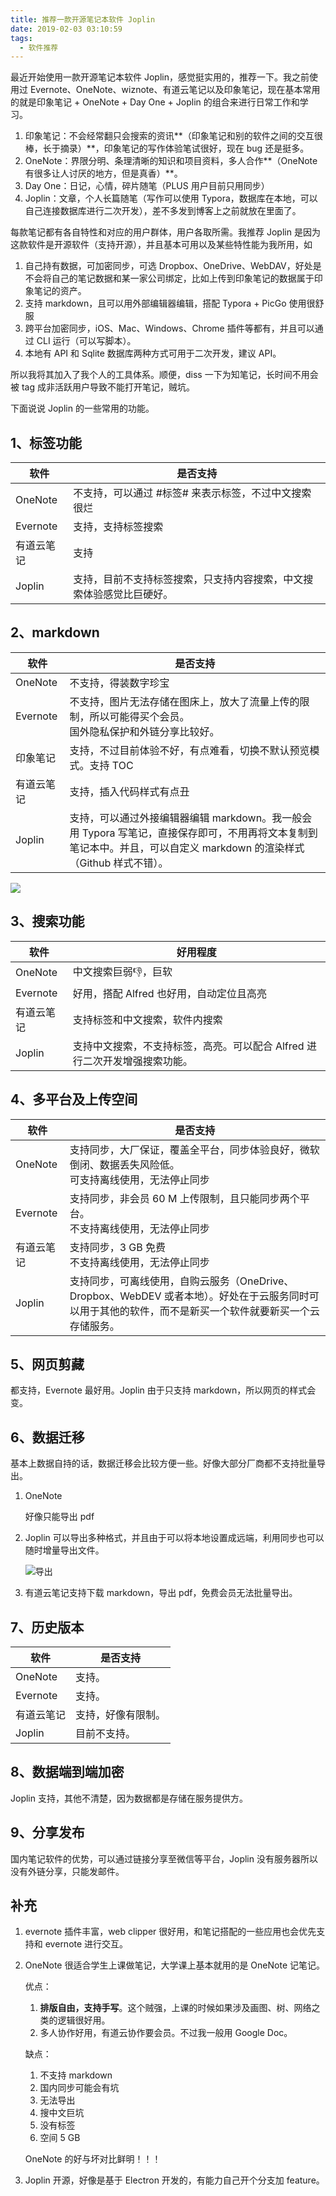 ```yaml
---
title: 推荐一款开源笔记本软件 Joplin
date: 2019-02-03 03:10:59
tags:
  - 软件推荐
---
```


最近开始使用一款开源笔记本软件 Joplin，感觉挺实用的，推荐一下。我之前使用过 Evernote、OneNote、wiznote、有道云笔记以及印象笔记，现在基本常用的就是印象笔记 + OneNote + Day One + Joplin 的组合来进行日常工作和学习。

<!-- more -->

1. 印象笔记：不会经常翻只会搜索的资讯**（印象笔记和别的软件之间的交互很棒，长于摘录）**，印象笔记的写作体验笔试很好，现在 bug 还是挺多。
2. OneNote：界限分明、条理清晰的知识和项目资料，多人合作**（OneNote 有很多让人讨厌的地方，但是真香）**。
3. Day One：日记，心情，碎片随笔（PLUS 用户目前只用同步）
4. Joplin：文章，个人长篇随笔（写作可以使用 Typora，数据库在本地，可以自己连接数据库进行二次开发），差不多发到博客上之前就放在里面了。

每款笔记都有各自特性和对应的用户群体，用户各取所需。我推荐 Joplin 是因为这款软件是开源软件（支持开源），并且基本可用以及某些特性能为我所用，如

1. 自己持有数据，可加密同步，可选 Dropbox、OneDrive、WebDAV，好处是不会将自己的笔记数据和某一家公司绑定，比如上传到印象笔记的数据属于印象笔记的资产。
2. 支持 markdown，且可以用外部编辑器编辑，搭配 Typora + PicGo 使用很舒服
3. 跨平台加密同步，iOS、Mac、Windows、Chrome 插件等都有，并且可以通过 CLI 运行（可以写脚本）。
4. 本地有 API 和 Sqlite 数据库两种方式可用于二次开发，建议 API。

所以我将其加入了我个人的工具体系。顺便，diss 一下为知笔记，长时间不用会被 tag 成非活跃用户导致不能打开笔记，贼坑。

下面说说 Joplin 的一些常用的功能。

## 1、标签功能

| 软件       | 是否支持                                                     |
| ---------- | --------------------------- |
| OneNote    | 不支持，可以通过 #标签# 来表示标签，不过中文搜索很烂         |
| Evernote   | 支持，支持标签搜索                                      |
| 有道云笔记 | 支持                                                   |
| Joplin     | 支持，目前不支持标签搜索，只支持内容搜索，中文搜索体验感觉比巨硬好。|

## 2、markdown

| 软件       | 是否支持                                                     |
| ---------- | ------------------------------------------------------------ |
| OneNote    | 不支持，得装数字珍宝                                         |
| Evernote   | 不支持，图片无法存储在图床上，放大了流量上传的限制，所以可能得买个会员。<br />国外隐私保护和外链分享比较好。 |
| 印象笔记   | 支持，不过目前体验不好，有点难看，切换不默认预览模式。支持 TOC |
| 有道云笔记 | 支持，插入代码样式有点丑                                     |
| Joplin     | 支持，可以通过外接编辑器编辑 markdown。我一般会用 Typora 写笔记，直接保存即可，不用再将文本复制到笔记本中。并且，可以自定义 markdown 的渲染样式（Github 样式不错）。 |

![](https://i.loli.net/2019/02/03/5c56789abcbfd.png)

## 3、搜索功能

| 软件       | 好用程度                                                     |
| ---------- | ------------------------------------------------------------ |
| OneNote    | 中文搜索巨弱👎，巨软                                          |
| Evernote   | 好用，搭配 Alfred 也好用，自动定位且高亮                     |
| 有道云笔记 | 支持标签和中文搜索，软件内搜索                               |
| Joplin     | 支持中文搜索，不支持标签，高亮。可以配合 Alfred 进行二次开发增强搜索功能。 |

## 4、多平台及上传空间

| 软件       | 是否支持                                                     |
| ---------- | ------------------------------------------------------------ |
| OneNote    | 支持同步，大厂保证，覆盖全平台，同步体验良好，微软倒闭、数据丢失风险低。<br />可支持离线使用，无法停止同步 |
| Evernote   | 支持同步，非会员 60 M 上传限制，且只能同步两个平台。<br />不支持离线使用，无法停止同步 |
| 有道云笔记 | 支持同步，3 GB 免费<br />不支持离线使用，无法停止同步        |
| Joplin     | 支持同步，可离线使用，自购云服务（OneDrive、Dropbox、WebDEV 或者本地）。好处在于云服务同时可以用于其他的软件，而不是新买一个软件就要新买一个云存储服务。 |

## 5、网页剪藏

都支持，Evernote 最好用。Joplin 由于只支持 markdown，所以网页的样式会变。

## 6、数据迁移

基本上数据自持的话，数据迁移会比较方便一些。好像大部分厂商都不支持批量导出。

1. OneNote

   好像只能导出 pdf

2. Joplin 可以导出多种格式，并且由于可以将本地设置成远端，利用同步也可以随时增量导出文件。

   ![导出](https://i.loli.net/2019/02/03/5c5677bec303e.png)

3. 有道云笔记支持下载 markdown，导出 pdf，免费会员无法批量导出。

## 7、历史版本

| 软件       | 是否支持           |
| ---------- | ------------------ |
| OneNote    | 支持。             |
| Evernote   | 支持。             |
| 有道云笔记 | 支持，好像有限制。 |
| Joplin     | 目前不支持。       |

## 8、数据端到端加密

Joplin 支持，其他不清楚，因为数据都是存储在服务提供方。

## 9、分享发布

国内笔记软件的优势，可以通过链接分享至微信等平台，Joplin 没有服务器所以没有外链分享，只能发邮件。

## 补充

1. evernote 插件丰富，web clipper 很好用，和笔记搭配的一些应用也会优先支持和 evernote 进行交互。

2. OneNote 很适合学生上课做笔记，大学课上基本就用的是 OneNote 记笔记。

   优点：

   1. **排版自由，支持手写**。这个贼强，上课的时候如果涉及画图、树、网络之类的逻辑很好用。
   2. 多人协作好用，有道云协作要会员。不过我一般用 Google Doc。

   缺点：

   1. 不支持 markdown
   2. 国内同步可能会有坑
   3. 无法导出 
   4. 搜中文巨坑
   5. 没有标签
   6. 空间 5 GB

   OneNote 的好与坏对比鲜明！！！

3. Joplin 开源，好像是基于 Electron 开发的，有能力自己开个分支加 feature。
